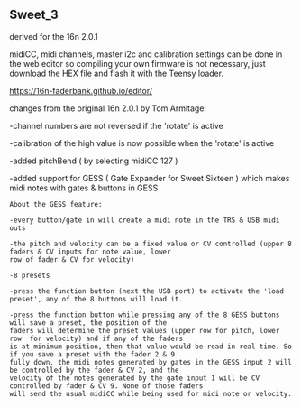 ## Sweet_3

derived for the 16n 2.0.1  

midiCC, midi channels, master i2c and calibration settings can be done in the web editor so compiling your own firmware is not necessary, just download the HEX file and flash it with the Teensy loader.

https://16n-faderbank.github.io/editor/

changes from the original 16n 2.0.1 by Tom Armitage:
  
  -channel numbers are not reversed if the 'rotate' is active
  
  -calibration of the high value is now possible when the 'rotate' is active

  -added pitchBend ( by selecting midiCC 127 )
  
  -added support for GESS ( Gate Expander for Sweet Sixteen ) which makes midi notes with gates & buttons in GESS
  
    About the GESS feature:
    
    -every button/gate in will create a midi note in the TRS & USB midi outs
    
    -the pitch and velocity can be a fixed value or CV controlled (upper 8 faders & CV inputs for note value, lower 
    row of fader & CV for velocity)
    
    -8 presets
    
    -press the function button (next the USB port) to activate the 'load preset', any of the 8 buttons will load it.
    
    -press the function button while pressing any of the 8 GESS buttons will save a preset, the position of the 
    faders will determine the preset values (upper row for pitch, lower row  for velocity) and if any of the faders
    is at minimum position, then that value would be read in real time. So if you save a preset with the fader 2 & 9 
    fully down, the midi notes generated by gates in the GESS input 2 will be controlled by the fader & CV 2, and the
    velocity of the notes generated by the gate input 1 will be CV controlled by fader & CV 9. None of those faders 
    will send the usual midiCC while being used for midi note or velocity.
